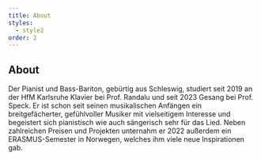 ```yaml
---
title: About
styles:
  - style2
order: 2
---
```


## About

Der Pianist und Bass-Bariton, gebürtig aus Schleswig, studiert seit 2019 an der HfM Karlsruhe Klavier bei
Prof. Randalu und seit 2023 Gesang bei Prof. Speck. Er ist schon seit seinen musikalischen Anfängen ein
breitgefächerter, gefühlvoller Musiker mit vielseitigem Interesse und begeistert sich pianistisch wie auch
sängerisch sehr für das Lied. Neben zahlreichen Preisen und Projekten unternahm er 2022 außerdem ein
ERASMUS-Semester in Norwegen, welches ihm viele neue Inspirationen gab.